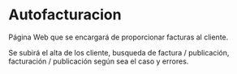 # Autofacturacion
Página Web que se encargará de proporcionar facturas al cliente.

Se subirá el alta de los cliente, busqueda de factura / publicación, facturación / publicación según sea el caso y errores.

